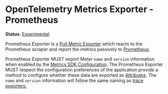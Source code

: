 # OpenTelemetry Metrics Exporter - Prometheus

**Status**: [Experimental](../../document-status.md)

Prometheus Exporter is a [Pull Metric Exporter](../sdk.md#pull-metric-exporter)
which reacts to the Prometheus scraper and report the metrics passively to
[Prometheus](https://prometheus.io/).

Prometheus Exporter MUST export Meter `name` and `version` information when
enabled by the [Metrics SDK Configuration](../../sdk-environment-variables.md#metrics-sdk-configuration).
The Prometheus Exporter MUST respect the configuration preferences of the application
provide a method to configure whether these data are exported as
[Attributes](../common/common.md#attributes). The `name` and `version` information
will follow the same naming as [trace exporters.](../../trace/sdk_exporters/non-otlp.md#instrumentationlibrary)
